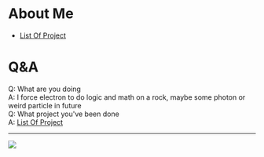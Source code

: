 # About Me
* [List Of Project](list-of-project.md)


# Q&A
Q: What are you doing\
A: I force electron to do logic and math on a rock, maybe some photon or weird particle in future\
Q: What project you've been done\
A: [List Of Project](list-of-project.md)

---
[![](https://visitcount.itsvg.in/api?id=Itzbenz&icon=0&color=0)](https://visitcount.itsvg.in)
